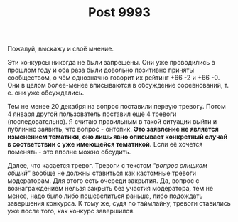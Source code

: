 ﻿---
title: "Post 9993"
se.owner.user_id: 178988
se.owner.display_name: "Qwertiy"
se.owner.link: "https://ru.meta.stackoverflow.com/users/178988/qwertiy"
se.link: "https://ru.meta.stackoverflow.com/a/9993"
se.post_id: 9993
se.post_type: answer
se.score: 7
---
<p>Пожалуй, выскажу и своё мнение.</p>

<p>Эти конкурсы никогда не были запрещены. Они уже проводились в прошлом году и оба раза были довольно позитивно приняты сообществом, о чём однозначно говорит их рейтинг +66 -2 и +66 -0. Они в целом более-менее вписываются в обсуждение соревнований, т. е. они уже обсуждались.</p>

<p>Тем не менее 20 декабря на вопрос поставили первую тревогу. Потом 4 января другой пользователь поставил ещё 4 тревоги (последовательно). Я считаю правильным в такой ситуации выйти и публично заявить, что вопрос - онтопик. <strong>Это заявление не является изменением тематики, оно лишь явно описывает конкретный случай в соответствии с уже имеющейся тематикой.</strong> Если её хочется поменять - это вполне можно обсудить.</p>

<p>Далее, что касается тревог. Тревоги с текстом <em>"вопрос слишком общий"</em> вообще не должны ставиться как кастомные тревоги модераторам. Для этого есть очереди закрытия. Да, вопрос с вознаграждением нельзя закрыть без участия модератора, тем не менее, надо было либо пошевелиться раньше, либо подождать завершения конкурса. К тому же, судя по таймлайну, тревоги ставились уже после того, как конкурс завершился.</p>
